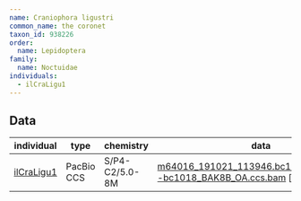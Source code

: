 ```yaml
---
name: Craniophora ligustri
common_name: the coronet
taxon_id: 938226
order:
  name: Lepidoptera
family:
  name: Noctuidae
individuals:
  - ilCraLigu1
---
```


## Data

| individual | type       | chemistry      | data |
| ---------- | ---------- | -------------- | ---- |
| [ilCraLigu1](../individuals/ilCraLigu1.md) | PacBio CCS | S/P4-C2/5.0-8M | [m64016_191021_113946.bc1018_BAK8B_OA--bc1018_BAK8B_OA.ccs.bam](https://darwin.cog.sanger.ac.uk/insects/Craniophora_ligustri/ilCraLigu1/genomic_data/pacbio/m64016_191021_113946.bc1018_BAK8B_OA--bc1018_BAK8B_OA.ccs.bam) [[pbi](https://darwin.cog.sanger.ac.uk/insects/Craniophora_ligustri/ilCraLigu1/genomic_data/pacbio/m64016_191021_113946.bc1018_BAK8B_OA--bc1018_BAK8B_OA.ccs.bam.pbi)]|
